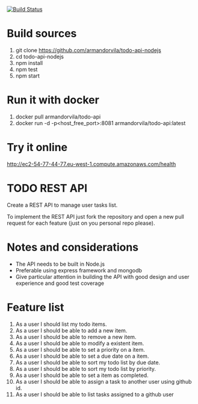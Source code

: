 
[![Build Status](https://secure.travis-ci.org/armandorvila/todo-api-nodejs.png)](http://travis-ci.org/armandorvila/todo-api-nodejs) 

# Build sources
1. git clone https://github.com/armandorvila/todo-api-nodejs
2. cd todo-api-nodejs
3. npm install
4. npm test
5. npm start

# Run it with docker
1. docker pull armandorvila/todo-api
2. docker run -d -p<host_free_port>:8081 armandorvila/todo-api:latest
# Try it online
http://ec2-54-77-44-77.eu-west-1.compute.amazonaws.com/health

# TODO REST API

Create a REST API to manage user tasks list.

To implement the REST API just fork the repository and open a new pull request for each feature (just on you personal repo please).

# Notes and considerations
* The API needs to be built in Node.js
* Preferable using express framework and mongodb
* Give particular attention in building the API with good design and user experience and good test coverage

# Feature list

1. As a user I should list my todo items.
2. As a user I should be able to add a new item.
3. As a user I should be able to remove a new item.
4. As a user I should be able to modify a existent item.
5. As a user I should be able to set a priority on a item.
6. As a user I should be able to set a due date on a item.
7. As a user I should be able to sort my todo list by due date.
8. As a user I should be able to sort my todo list by priority.
9. As a user I should be able to set a item as completed.
10. As a user I should be able to assign a task to another user using github id.
11. As a user I should be able to list tasks assigned to a github user
